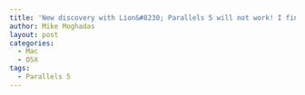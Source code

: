 ```yaml
---
title: 'New discovery with Lion&#8230; Parallels 5 will not work! I finally had to upgrade to Parallels 6 to get access to my BootCamp and VMs.'
author: Mike Moghadas
layout: post
categories:
  - Mac
  - OSX
tags:
  - Parallels 5
---
```

